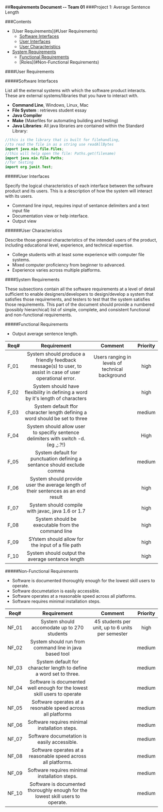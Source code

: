 ##**Requirements Document -- Team 01**
###Project 1: Average Sentence Length

###Contents

- [User Requirements](#User Requirements)
  - [Software Interfaces](#software-interfaces)
  - [User Interfaces](#user-interfaces)
  - [User Characteristics](#user-characteristics)
- [System Requirements](#system-requirements)
  - [Functional Requirements](#functional-requirements)
  - [Roles](#Non-Functional Requirements)

####User Requirements

#####Software Interfaces

List all the external systems with which the software product interacts. These are external systems/libraries 
that you have to interact with.

- **Command Line**, Windows, Linux, Mac
- **File System** : retrieves student essay
- **Java Compiler**
- **Make** (Makefiles for automating building and testing)
- **Java Libraries**: All java libraries are contained within the Standard Library:
```java
//this is the library that is built for filehandling,
//to read the file in as a string use readAllBytes
import java.nio.file.Files; 
//this will help open the file: Paths.get(filename)
import java.nio.file.Paths;
//for testing
import org.junit.Test;
``` 
 
#####User Interfaces

Specify the logical characteristics of each interface between the software product and its users. This is a description of how the system will interact with its users.

- Command line input, requires input of sentance delimiters and a text input file
- Documentation view or help interface.
- Output view 

######User Characteristics

Describe those general characteristics of the intended users of the product, including educational level, experience, and technical expertise.

- College students with at least some experience with computer file systems.
- Mixed computer proficiency from beginner to advanced.
- Experience varies across multiple platforms.

####System Requirements

These subsections contain all the software requirements at a level of detail sufficient to enable designers/developers to design/develop a system that satisfies those requirements, and testers to test that the system satisfies those requirements. This part of the document should provide a numbered (possibly hierarchical) list of simple, complete, and consistent functional and non-functional requirements.
 
#####Functional Requirements

- Output average sentence length. 

| Req#  				| Requirement		| Comment						| Priority |
| --------------------- |:---------------------:|:-----------------------------:|:-----:| 
| F_01 | System should produce a friendly feedback message(s) to user, to assist in case of user operational error. | Users ranging in levels of technical	background  | high				
| F_02 | System should have flexibility in defining a word by it's length of characters | | high
|F_03 | System default ffor character length defining a word should be set to three |  | medium
| F_04 | System should allow user to specifiy sentence delimiters with switch -d. (eg ,;.?!) | | High
|F_05 | System default for punctuation defining a sentance should exclude comma | | medium
| F_06 | System should provide user the average length of their sentences as an end result  || high
| F_07 | System should compile with javac, java  1.6 or 1.7 | | high
| F_08 | System should be executable from the command line | | high
| F_09 | SYstem should allow for the input of a file path || high 
| F_10 | System should output the average sentance length | | high

#####Non-Functional Requirements

- Software is documented thoroughly enough for the lowest skill users to operate. 
- Software documetation is easily accessible.
- Software operates at a reasonable speed across all platforms.
- Software requires minimal installation steps. 



| Req#  				| Requirement		| Comment						| Priority |
| --------------------- |:---------------------:|:-----------------------------:|:-----:| 
| NF_01 | System should accomodate up to 270 students  | 45 students per unit, up to 6 units per semester  | high		
| NF_02 | System should run from command line in java based tool | | medium
| NF_03 | System default for character length to define a word set to three. || medium
| NF_04 | Software is documented well enough for the lowest skill users to operate || medium 
| NF_05 | Software operates at a resonable speed across all platforms || medium
| NF_06 | Software requires minimal installation steps. || medium
| NF_07 | Software documetation is easily accessible. || medium
| NF_08 | Software operates at a reasonable speed across all platforms. || medium
| NF_09 | Software requires minimal installation steps. || medium
| NF_10 | Software is documented thoroughly enough for the lowest skill users to operate.  || medium



